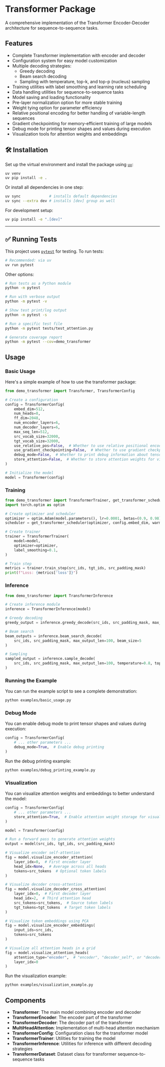 # Transformer Package

A comprehensive implementation of the Transformer Encoder-Decoder architecture for sequence-to-sequence tasks.

## Features

- Complete Transformer implementation with encoder and decoder
- Configuration system for easy model customization
- Multiple decoding strategies:
  - Greedy decoding
  - Beam search decoding
  - Sampling with temperature, top-k, and top-p (nucleus) sampling
- Training utilities with label smoothing and learning rate scheduling
- Data handling utilities for sequence-to-sequence tasks
- Model saving and loading functionality
- Pre-layer normalization option for more stable training
- Weight tying option for parameter efficiency
- Relative positional encoding for better handling of variable-length sequences
- Gradient checkpointing for memory-efficient training of large models
- Debug mode for printing tensor shapes and values during execution
- Visualization tools for attention weights and embeddings

## 🛠️ Installation

Set up the virtual environment and install the package using [`uv`](https://github.com/astral-sh/uv):

```bash
uv venv
uv pip install -e .
```

Or install all dependencies in one step:

```bash
uv sync             # installs default dependencies
uv sync --extra dev # installs [dev] group as well
```

For development setup:

```bash
uv pip install -e ".[dev]"
```

---

## ✅ Running Tests

This project uses [`pytest`](https://docs.pytest.org/) for testing. To run tests:

```bash
# Recommended: via uv
uv run pytest
```

Other options:

```bash
# Run tests as a Python module
python -m pytest

# Run with verbose output
python -m pytest -v

# Show test print/log output
python -m pytest -s

# Run a specific test file
python -m pytest tests/test_attention.py

# Generate coverage report
python -m pytest --cov=demo_transformer
```

## Usage

### Basic Usage

Here's a simple example of how to use the transformer package:

```python
from demo_transformer import Transformer, TransformerConfig

# Create a configuration
config = TransformerConfig(
    embed_dim=512,
    num_heads=8,
    ff_dim=2048,
    num_encoder_layers=6,
    num_decoder_layers=6,
    max_seq_len=512,
    src_vocab_size=32000,
    tgt_vocab_size=32000,
    use_relative_pos=False,  # Whether to use relative positional encoding
    use_gradient_checkpointing=False,  # Whether to use gradient checkpointing
    debug_mode=False,  # Whether to print debug information about tensors
    store_attention=False,  # Whether to store attention weights for visualization
)

# Initialize the model
model = Transformer(config)
```

### Training

```python
from demo_transformer import TransformerTrainer, get_transformer_scheduler
import torch.optim as optim

# Create optimizer and scheduler
optimizer = optim.Adam(model.parameters(), lr=0.0001, betas=(0.9, 0.98), eps=1e-9)
scheduler = get_transformer_scheduler(optimizer, config.embed_dim, warmup_steps=4000)

# Create trainer
trainer = TransformerTrainer(
    model=model,
    optimizer=optimizer,
    label_smoothing=0.1,
)

# Train step
metrics = trainer.train_step(src_ids, tgt_ids, src_padding_mask)
print(f"Loss: {metrics['loss']}")
```

### Inference

```python
from demo_transformer import TransformerInference

# Create inference module
inference = TransformerInference(model)

# Greedy decoding
greedy_output = inference.greedy_decode(src_ids, src_padding_mask, max_output_len=100)

# Beam search
beam_outputs = inference.beam_search_decode(
    src_ids, src_padding_mask, max_output_len=100, beam_size=5
)

# Sampling
sampled_output = inference.sample_decode(
    src_ids, src_padding_mask, max_output_len=100, temperature=0.8, top_k=50, top_p=0.9
)
```

### Running the Example

You can run the example script to see a complete demonstration:

```bash
python examples/basic_usage.py
```

### Debug Mode

You can enable debug mode to print tensor shapes and values during execution:

```python
config = TransformerConfig(
    # ... other parameters ...
    debug_mode=True,  # Enable debug printing
)
```

Run the debug printing example:

```bash
python examples/debug_printing_example.py
```

### Visualization

You can visualize attention weights and embeddings to better understand the model:

```python
config = TransformerConfig(
    # ... other parameters ...
    store_attention=True,  # Enable attention weight storage for visualization
)

model = Transformer(config)

# Run a forward pass to generate attention weights
output = model(src_ids, tgt_ids, src_padding_mask)

# Visualize encoder self-attention
fig = model.visualize_encoder_attention(
    layer_idx=0,  # First encoder layer
    head_idx=None,  # Average across all heads
    tokens=src_tokens  # Optional token labels
)

# Visualize decoder cross-attention
fig = model.visualize_decoder_cross_attention(
    layer_idx=0,  # First decoder layer
    head_idx=2,  # Third attention head
    src_tokens=src_tokens,  # Source token labels
    tgt_tokens=tgt_tokens  # Target token labels
)

# Visualize token embeddings using PCA
fig = model.visualize_encoder_embeddings(
    input_ids=src_ids,
    tokens=src_tokens
)

# Visualize all attention heads in a grid
fig = model.visualize_attention_heads(
    attention_type="encoder",  # "encoder", "decoder_self", or "decoder_cross"
    layer_idx=0
)
```

Run the visualization example:

```bash
python examples/visualization_example.py
```

## Components

- **Transformer**: The main model combining encoder and decoder
- **TransformerEncoder**: The encoder part of the transformer
- **TransformerDecoder**: The decoder part of the transformer
- **MultiHeadAttention**: Implementation of multi-head attention mechanism
- **TransformerConfig**: Configuration class for the transformer model
- **TransformerTrainer**: Utilities for training the model
- **TransformerInference**: Utilities for inference with different decoding strategies
- **TransformerDataset**: Dataset class for transformer sequence-to-sequence tasks
